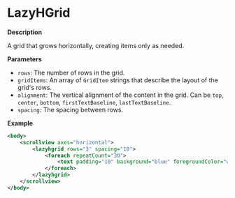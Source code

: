 # LazyHGrid

**Description**

A grid that grows horizontally, creating items only as needed.

**Parameters**

- `rows`: The number of rows in the grid.
- `gridItems`: An array of `GridItem` strings that describe the layout of the grid's rows.
- `alignment`: The vertical alignment of the content in the grid. Can be `top`, `center`, `bottom`, `firstTextBaseline`, `lastTextBaseline`.
- `spacing`: The spacing between rows.

**Example**

```xml
<body>
    <scrollview axes="horizontal">
        <lazyhgrid rows="3" spacing="10">
            <foreach repeatCount="30">
                <text padding="10" background="blue" foregroundColor="white">Item</text>
            </foreach>
        </lazyhgrid>
    </scrollview>
</body>
```
